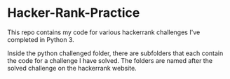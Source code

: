 # Hacker-Rank-Practice

This repo contains my code for various hackerrank challenges I've completed in Python 3.

Inside the python challenged folder, there are subfolders that each contain the code for a challenge I have solved. The folders are named after the solved challenge on the hackerrank website.

